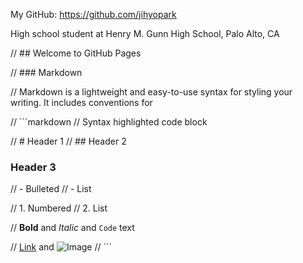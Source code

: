My GitHub: https://github.com/jihyopark

High school student at Henry M. Gunn High School, Palo Alto, CA

// ## Welcome to GitHub Pages

// ### Markdown

// Markdown is a lightweight and easy-to-use syntax for styling your writing. It includes conventions for

// ```markdown
// Syntax highlighted code block

// # Header 1
// ## Header 2
### Header 3

// - Bulleted
// - List

// 1. Numbered
// 2. List

// **Bold** and _Italic_ and `Code` text

// [Link](url) and ![Image](src)
// ```
